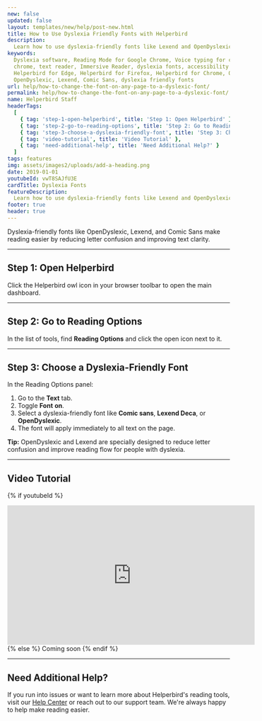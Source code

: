 ```yaml
---
new: false
updated: false
layout: templates/new/help/post-new.html
title: How to Use Dyslexia Friendly Fonts with Helperbird
description:
  Learn how to use dyslexia-friendly fonts like Lexend and OpenDyslexic with Helperbird for easier reading.
keywords:
  Dyslexia software, Reading Mode for Google Chrome, Voice typing for chrome, Text to speech for
  chrome, text reader, Immersive Reader, dyslexia fonts, accessibility software, dyslexia software,
  Helperbird for Edge, Helperbird for Firefox, Helperbird for Chrome, Opendyslexic for Chrome,
  OpenDyslexic, Lexend, Comic Sans, dyslexia friendly fonts
url: help/how-to-change-the-font-on-any-page-to-a-dyslexic-font/
permalink: help/how-to-change-the-font-on-any-page-to-a-dyslexic-font/
name: Helperbird Staff
headerTags:
  [
    { tag: 'step-1-open-helperbird', title: 'Step 1: Open Helperbird' },
    { tag: 'step-2-go-to-reading-options', title: 'Step 2: Go to Reading Options' },
    { tag: 'step-3-choose-a-dyslexia-friendly-font', title: 'Step 3: Choose a Dyslexia-Friendly Font' },
    { tag: 'video-tutorial', title: 'Video Tutorial' },
    { tag: 'need-additional-help', title: 'Need Additional Help?' }
  ]
tags: features
img: assets/images2/uploads/add-a-heading.png
date: 2019-01-01
youtubeId: vwT8SAJfU3E
cardTitle: Dyslexia Fonts
featureDescription:
  Learn how to use dyslexia-friendly fonts like Lexend and OpenDyslexic with Helperbird for easier reading.
footer: true
header: true
---
```


Dyslexia-friendly fonts like OpenDyslexic, Lexend, and Comic Sans make reading easier by reducing letter confusion and improving text clarity.

---

## Step 1: Open Helperbird

Click the Helperbird owl icon in your browser toolbar to open the main dashboard.


---

## Step 2: Go to Reading Options

In the list of tools, find **Reading Options** and click the open icon next to it.

---

## Step 3: Choose a Dyslexia-Friendly Font

In the Reading Options panel:
1. Go to the **Text** tab.
2. Toggle **Font** **on**.
3. Select a dyslexia-friendly font like **Comic sans**, **Lexend Deca**, or **OpenDyslexic**.
4. The font will apply immediately to all text on the page.


**Tip:** OpenDyslexic and Lexend are specially designed to reduce letter confusion and improve reading flow for people with dyslexia.

---

## Video Tutorial

{% if youtubeId %}
<iframe width="560" height="315" class="aspect-square rounded-2xl mb-8 mt-8" src="https://www.youtube-nocookie.com/embed/{{ youtubeId }}?si=6BtkhydcpJ8UFQ_l" title="YouTube video player" frameborder="0" allow="accelerometer; autoplay; clipboard-write; encrypted-media; gyroscope; picture-in-picture; web-share" allowfullscreen></iframe>
{% else %}
Coming soon
{% endif %}

---

## Need Additional Help?

If you run into issues or want to learn more about Helperbird's reading tools, visit our [Help Center](https://www.helperbird.com/help) or reach out to our support team. We're always happy to help make reading easier.